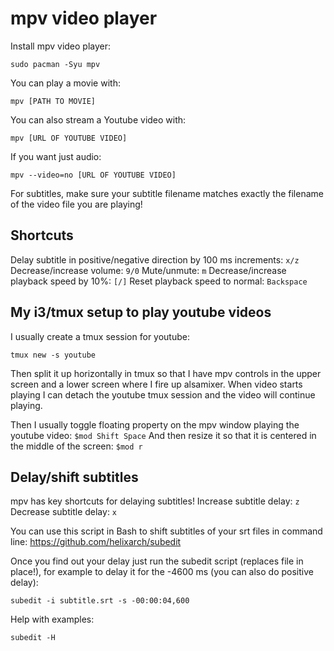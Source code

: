 # mpv video player

Install mpv video player:
```
sudo pacman -Syu mpv
```

You can play a movie with:
```
mpv [PATH TO MOVIE]
```

You can also stream a Youtube video with:
```
mpv [URL OF YOUTUBE VIDEO]
```

If you want just audio:
```
mpv --video=no [URL OF YOUTUBE VIDEO]
```

For subtitles, make sure your subtitle filename matches exactly the filename of the video file you are playing!

## Shortcuts

Delay subtitle in positive/negative direction by 100 ms increments: `x/z`
Decrease/increase volume: `9/0`
Mute/unmute: `m`
Decrease/increase playback speed by 10%: `[/]`
Reset playback speed to normal: `Backspace`

## My i3/tmux setup to play youtube videos

I usually create a tmux session for youtube:
```
tmux new -s youtube
```

Then split it up horizontally in tmux so that I have mpv controls in the upper screen and a lower screen where I fire up alsamixer. When video starts playing I can detach the youtube tmux session and the video will continue playing.

Then I usually toggle floating property on the mpv window playing the youtube video: `$mod Shift Space`
And then resize it so that it is centered in the middle of the screen: `$mod r`

## Delay/shift subtitles

mpv has key shortcuts for delaying subtitles!
Increase subtitle delay: `z`
Decrease subtitle delay: `x`

You can use this script in Bash to shift subtitles of your srt files in command line:
<https://github.com/helixarch/subedit>

Once you find out your delay just run the subedit script (replaces file in place!), for example to delay it for the -4600 ms (you can also do positive delay):
```
subedit -i subtitle.srt -s -00:00:04,600
```

Help with examples:
```
subedit -H
```

